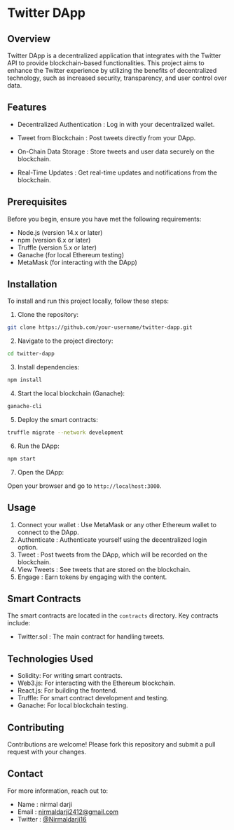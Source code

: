 
# Twitter DApp

## Overview

Twitter DApp is a decentralized application that integrates with the Twitter API to provide blockchain-based functionalities. This project aims to enhance the Twitter experience by utilizing the benefits of decentralized technology, such as increased security, transparency, and user control over data.

## Features

-  Decentralized Authentication : Log in with your decentralized wallet.
-  Tweet from Blockchain : Post tweets directly from your DApp.
-  On-Chain Data Storage : Store tweets and user data securely on the blockchain.

-  Real-Time Updates : Get real-time updates and notifications from the blockchain.

## Prerequisites

Before you begin, ensure you have met the following requirements:

-  Node.js  (version 14.x or later)
-  npm  (version 6.x or later)
-  Truffle  (version 5.x or later)
-  Ganache  (for local Ethereum testing)
-  MetaMask  (for interacting with the DApp)

## Installation

To install and run this project locally, follow these steps:

1.  Clone the repository: 

   ```bash
   git clone https://github.com/your-username/twitter-dapp.git
   ```

2.  Navigate to the project directory: 

   ```bash
   cd twitter-dapp
   ```

3.  Install dependencies: 

   ```bash
   npm install
   ```

4.  Start the local blockchain (Ganache): 

   ```bash
   ganache-cli
   ```

5.  Deploy the smart contracts: 

   ```bash
   truffle migrate --network development
   ```

6.  Run the DApp: 

   ```bash
   npm start
   ```

7.  Open the DApp: 

   Open your browser and go to `http://localhost:3000`.

## Usage

1.  Connect your wallet : Use MetaMask or any other Ethereum wallet to connect to the DApp.
2.  Authenticate : Authenticate yourself using the decentralized login option.
3.  Tweet : Post tweets from the DApp, which will be recorded on the blockchain.
4.  View Tweets : See tweets that are stored on the blockchain.
5.  Engage : Earn tokens by engaging with the content.

## Smart Contracts

The smart contracts are located in the `contracts` directory. Key contracts include:

-  Twitter.sol : The main contract for handling tweets.


## Technologies Used

- Solidity: For writing smart contracts.
- Web3.js: For interacting with the Ethereum blockchain.
- React.js: For building the frontend.
- Truffle: For smart contract development and testing.
- Ganache: For local blockchain testing.

## Contributing

Contributions are welcome! Please fork this repository and submit a pull request with your changes.


## Contact

For more information, reach out to:

-  Name : nirmal darji
-  Email : nirmaldarji2412@gmail.com
-  Twitter : [@Nirmaldarji16](https://twitter.com/Nirmaldarji16)

